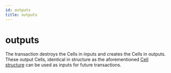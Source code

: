```yaml
---
id: outputs
title: outputs
---
```


# outputs

The transaction destroys the Cells in inputs and creates the Cells in outputs. These output Cells, identical in structure as the aforementioned [Cell structure](/docs/tech-explanation/cell#cell-structure) can be used as inputs for future transactions.
